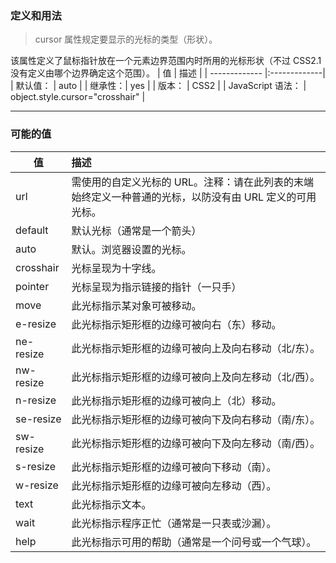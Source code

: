 ### 定义和用法
>cursor 属性规定要显示的光标的类型（形状）。

该属性定义了鼠标指针放在一个元素边界范围内时所用的光标形状（不过 CSS2.1 没有定义由哪个边界确定这个范围）。
| 值 | 描述 | 
| ------------- |:-------------| 
| 默认值： | auto |
| 继承性：| yes |
| 版本： | CSS2 |
| JavaScript 语法： | object.style.cursor="crosshair" |

---
### 可能的值

| 值 | 描述 | 
| ------------- |:-------------| 
| url | 需使用的自定义光标的 URL。注释：请在此列表的末端始终定义一种普通的光标，以防没有由 URL 定义的可用光标。|
| default | 默认光标（通常是一个箭头）|
| auto | 默认。浏览器设置的光标。|
| crosshair | 光标呈现为十字线。|
| pointer | 光标呈现为指示链接的指针（一只手）|
| move | 此光标指示某对象可被移动。|
| e-resize | 此光标指示矩形框的边缘可被向右（东）移动。|
| ne-resize | 此光标指示矩形框的边缘可被向上及向右移动（北/东）。|
| nw-resize | 此光标指示矩形框的边缘可被向上及向左移动（北/西）。|
| n-resize | 此光标指示矩形框的边缘可被向上（北）移动。|
| se-resize | 此光标指示矩形框的边缘可被向下及向右移动（南/东）。|
| sw-resize | 此光标指示矩形框的边缘可被向下及向左移动（南/西）。|
| s-resize | 此光标指示矩形框的边缘可被向下移动（南）。|
| w-resize | 此光标指示矩形框的边缘可被向左移动（西）。|
| text | 此光标指示文本。|
| wait | 此光标指示程序正忙（通常是一只表或沙漏）。|
| help | 此光标指示可用的帮助（通常是一个问号或一个气球）。|